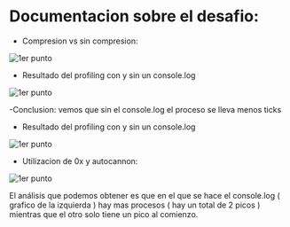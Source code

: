 # Documentacion sobre el desafio:


- Compresion vs sin compresion: 

![1er punto](https://i.imgur.com/s9kcXM9.png)


- Resultado del profiling con y sin un console.log

![1er punto](https://i.imgur.com/4lkRMCs.png)

-Conclusion: vemos que sin el console.log el proceso se lleva menos ticks 


- Resultado del profiling con y sin un console.log

![1er punto](https://i.imgur.com/4lkRMCs.png)

- Utilizacion de 0x y autocannon:

![1er punto](https://i.imgur.com/cZ80Cs6.png)

El análisis que podemos obtener es que en el que se hace el console.log ( grafico de la izquierda ) hay mas procesos ( hay un total de 2 picos ) mientras que el otro solo tiene un pico al comienzo.
